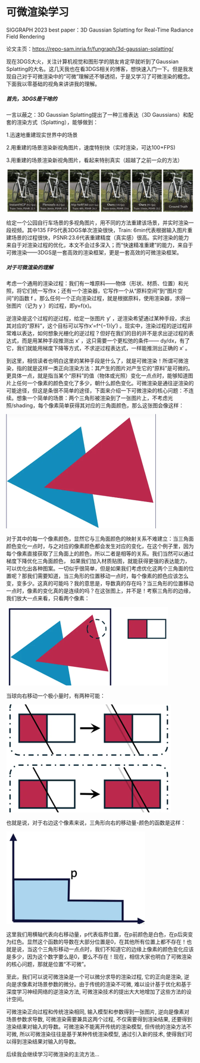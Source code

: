 # 可微渲染学习

SIGGRAPH 2023 best paper：3D Gaussian Splatting for Real-Time Radiance Field Rendering

论文主页：https://repo-sam.inria.fr/fungraph/3d-gaussian-splatting/

现在3DGS大火，关注计算机视觉和图形学的朋友肯定早就听到了Gaussian Splatting的大名。这几天我也在看3DGS相关的博客，想快速入门一下。但是我发现自己对于可微渲染中的“可微”理解还不够透彻，于是又学习了可微渲染的概念。下面我以零基础的视角来讲讲我的理解。

##### 首先，3DGS是干啥的

一言以蔽之：3D Gaussian Splatting提出了一种三维表达（3D Gaussians）和配套的渲染方式（Splatting），能够做到：

1.迅速地重建现实世界中的场景 

2.用重建的场景渲染新视角图片，速度特别快（实时渲染，可达100+FPS) 

3.用重建的场景渲染新视角图片，看起来特别真实（超越了之前一众的方法）

![image-20240324173525384](可微渲染学习_markdown_image/image-20240324173525384.png)

给定一个公园自行车场景的多视角图片，用不同的方法重建该场景，并实时渲染一段视频。其中135 FPS代表3DGS单次渲染很快，Train: 6min代表根据输入图片重建场景的过程很快，PSNR:23.6代表重建精度（真实感）很高。实时渲染的能力来自于对渲染过程的优化，本文不会过多深入；而“快速精准重建”的能力，来自于可微渲染——3DGS是一套高效的渲染框架，更是一套高效的可微渲染框架。

##### 对于可微渲染的理解

考虑一个通用的渲染过程：我们有一堆原料——物体（形状、材质、位置）和光照，将它们统一写作x；还有一个渲染器，它写作一个从“原料空间”到“图片空间”的函数 f 。那么任何一个正向渲染过程，就是根据原料，使用渲染器，求得一张图片（记为 y ）的过程，即y=f(x)。

逆渲染是这个过程的逆过程，给定一张图片 y′ ，逆渲染希望通过某种手段，求出其对应的“原料”，这个目标可以写作x′=f^(−1)(y′) 。现实中，渲染过程的逆过程非常难以表达，如何想象光栅化的逆过程？但好在我们的目的并不是求出逆过程的表达式，而是用某种手段推测出 x′ ，这只需要一个更松弛的条件—— dy/dx，有了它，我们就能用梯度下降等方式，不求逆过程表达式，一样能推测出正确的 x′ 。

到这里，相信读者也明白这里的某种手段是什么了，就是可微渲染！所谓可微渲染，指的就是这样一类正向渲染方法：其产生的图片对产生它的“原料”是可微的。更具体一点，就是指当某个“原料”的值（物体或光照）变化一点点时，能够知道图片上任何一个像素的颜色变化了多少，朝什么颜色变化。可微渲染是通往逆渲染的可能途径，但这是条很不简单的途径，下面来介绍一下可微渲染的核心问题：不连续。想象一个简单的场景：两个三角形被渲染到了一张图片上，不考虑光照/shading，每个像素简单获得其对应的三角面颜色，那么这张图会像这样：

<img src="可微渲染学习_markdown_image/image-20240324173553342.png" alt="image-20240324173553342" style="zoom:50%;" />

对于其中的每一个像素颜色，显然它与三角面颜色的映射关系不难建立：当三角面颜色变化一点时，与之对应的像素颜色都会发生对应的变化，在这个例子里，因为每个像素直接获取了三角面上的颜色，所以二者是相等的关系。我们当然可以通过梯度下降优化三角面颜色， 如果我们加入材质贴图，就能获得更强的表达能力，可以优化出各种图案。一切似乎很简单，但是如果我们考虑优化这两个三角面的位置呢？那我们需要知道，当三角形的位置移动一点时，每个像素的颜色应该怎么变，变多少。这真的可能吗？我的意思是，导数真的存在吗？当三角形的位置移动一点时，像素的变化真的是连续的吗？在这张图上，并不是！考察三角形的边缘，我们放大一点来看，只看两个像素：

<img src="可微渲染学习_markdown_image/image-20240324173615518.png" alt="image-20240324173615518" style="zoom:50%;" />

当球向右移动一个极小量时，有两种可能：

<img src="可微渲染学习_markdown_image/image-20240324173649175.png" alt="image-20240324173649175" style="zoom:50%;" />

也就是说，对于右边这个像素来说，三角形向右的移动量-颜色的函数是这样：

<img src="可微渲染学习_markdown_image/image-20240324172412954.png" alt="image-20240324172412954" style="zoom:50%;" />

这里我们用横轴代表向右移动量，p代表临界位置，在p前颜色是白色，在p后突变为红色。显然这个函数的导数在大部分位置是0，在其他所有位置上都不存在！也就是说，当这个三角形移动一点点时，我们不知道它的边缘上像素的颜色变化应该是多少，因为这个数字要么是0，要么不存在！现在，相信大家也明白了可微渲染的核心问题，那就是位置“不可微”。

至此，我们可以说可微渲染是一个可以微分求导的渲染过程, 它的正向是渲染, 逆向是求像素对场景参数的微分。由于传统的渲染不可微, 难以设计基于优化和基于深度学习神经网络的逆渲染方法, 可微渲染技术的提出大大地增加了这些方法的设计空间。

可微渲染正向过程和传统渲染相同, 输入模型和参数得到一张图片, 逆向是像素对场景参数求导数, 可微渲染需要兼具这两个过程, 不仅需要得到渲染结果, 还要得到渲染结果对输入的导数。可微渲染不能离开传统的渲染模型, 但传统的渲染方法不可微, 所以可微渲染往往是基于某种传统渲染模型, 通过引入新的技术, 使得我们可以得到渲染结果对输入的导数。

后续我会继续学习可微渲染的主流方法...